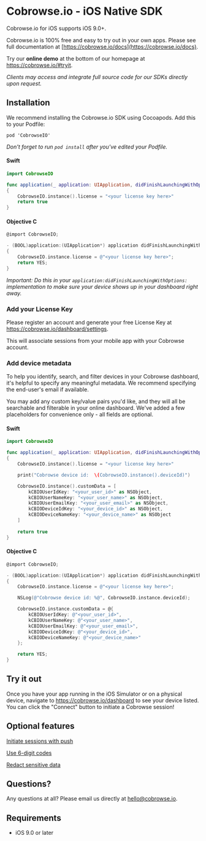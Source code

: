 # Cobrowse.io - iOS Native SDK

Cobrowse.io for iOS supports iOS 9.0+.

Cobrowse.io is 100% free and easy to try out in your own apps. Please see full documentation at [https://cobrowse.io/docs](https://cobrowse.io/docs).

Try our **online demo** at the bottom of our homepage at <https://cobrowse.io/#tryit>.

*Clients may access and integrate full source code for our SDKs directly upon request.*

## Installation

We recommend installing the Cobrowse.io SDK using Cocoapods. Add this to your Podfile:

```
pod 'CobrowseIO'
```

*Don't forget to run `pod install` after you've edited your Podfile.*

#### Swift
```swift
import CobrowseIO

func application(_ application: UIApplication, didFinishLaunchingWithOptions launchOptions: [UIApplicationLaunchOptionsKey: Any]?) -> Bool
{
    CobrowseIO.instance().license = "<your license key here>"
    return true
}
```

#### Objective C
```objective-c
@import CobrowseIO;

- (BOOL)application:(UIApplication*) application didFinishLaunchingWithOptions:(NSDictionary*) launchOptions
{
    CobrowseIO.instance.license = @"<your license key here>";
    return YES;
}
```
*Important: Do this in your `application:didFinishLaunchingWithOptions:` implementation to make sure your device shows up in your dashboard right away.*

### Add your License Key

Please register an account and generate your free License Key at <https://cobrowse.io/dashboard/settings>.

This will associate sessions from your mobile app with your Cobrowse account.

### Add device metadata

To help you identify, search, and filter devices in your Cobrowse dashboard, it's helpful to specify any meaningful metadata. We recommend specifying the end-user's email if available. 

You may add any custom key/value pairs you'd like, and they will all be searchable and filterable in your online dashboard. We've added a few placeholders for convenience only - all fields are optional.

#### Swift
```swift
import CobrowseIO

func application(_ application: UIApplication, didFinishLaunchingWithOptions launchOptions: [UIApplicationLaunchOptionsKey: Any]?) -> Bool
{
    CobrowseIO.instance().license = "<your license key here>"

    print("Cobrowse device id:  \(CobrowseIO.instance().deviceId)")

    CobrowseIO.instance().customData = [
        kCBIOUserIdKey: "<your_user_id>" as NSObject,
        kCBIOUserNameKey: "<your_user_name>" as NSObject,
        kCBIOUserEmailKey: "<your_user_email>" as NSObject,
        kCBIODeviceIdKey: "<your_device_id>" as NSObject,
        kCBIODeviceNameKey: "<your_device_name>" as NSObject
    ]
    
    return true
}
```

#### Objective C
```objective-c
@import CobrowseIO;

- (BOOL)application:(UIApplication*) application didFinishLaunchingWithOptions:(NSDictionary*) launchOptions
{
    CobrowseIO.instance.license = @"<your license key here>";

    NSLog(@"Cobrowse device id: %@", CobrowseIO.instance.deviceId);

    CobrowseIO.instance.customData = @{
        kCBIOUserIdKey: @"<your_user_id>",
        kCBIOUserNameKey: @"<your_user_name>",
        kCBIOUserEmailKey: @"<your_user_email>",
        kCBIODeviceIdKey: @"<your_device_id>",
        kCBIODeviceNameKey: @"<your_device_name>"
    };

    return YES;
}
```

## Try it out

Once you have your app running in the iOS Simulator or on a physical device, navigate to <https://cobrowse.io/dashboard> to see your device listed. You can click the "Connect" button to initiate a Cobrowse session!

## Optional features

[Initiate sessions with push](./docs/initiate-with-push.md)

[Use 6-digit codes](./docs/user-initiated-codes.md)

[Redact sensitive data](./docs/redact-sensitive-data.md)

## Questions?
Any questions at all? Please email us directly at [hello@cobrowse.io](mailto:hello@cobrowse.io).

## Requirements

* iOS 9.0 or later
